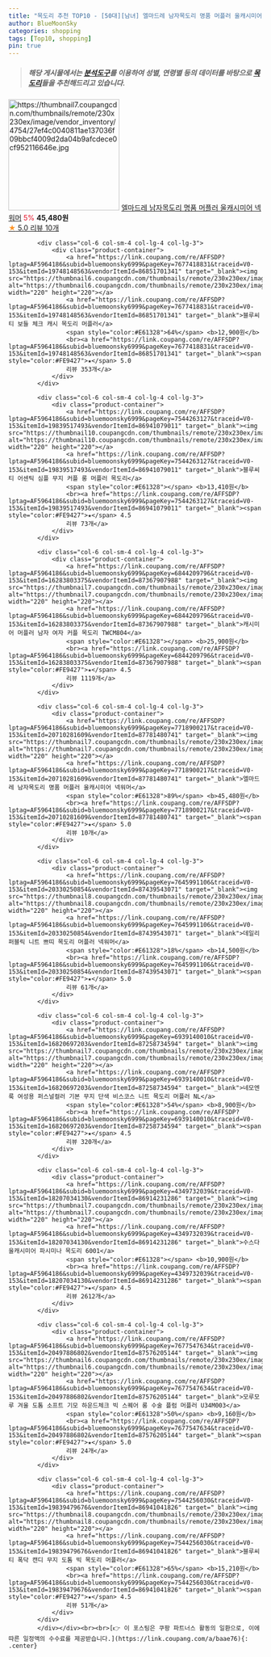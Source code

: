 ```yaml
---
title: "목도리 추천 TOP10 - [50대][남녀] 엘마드레 남자목도리 명품 머플러 울캐시미어 넥워머"
author: BlueMoonSky
categories: shopping
tags: [Top10, shopping]
pin: true
---
```


> ##### 해당 게시물에서는 [**분석도구**](https://itemscout.io/)를 이용하여 **성별**, **연령별** 등의 데이터를 바탕으로 [**목도리**](https://link.coupang.com/a/baae76)들을 추천해드리고 있습니다.
<div class="container"><div class="row">
            <div class="col-6 col-sm-4 col-lg-4 col-lg-3">
                <div class="product-container">
                    <a href="https://link.coupang.com/re/AFFSDP?lptag=AF5964186&subid=bluemoonsky6999&pageKey=7718900217&traceid=V0-153&itemId=20710281608&vendorItemId=87781480751" target="_blank"><img src="https://thumbnail7.coupangcdn.com/thumbnails/remote/230x230ex/image/vendor_inventory/4754/27ef4c0040811ae137036f09bbcf4009d2da04b9afcdece0cf952116646e.jpg" alt="https://thumbnail7.coupangcdn.com/thumbnails/remote/230x230ex/image/vendor_inventory/4754/27ef4c0040811ae137036f09bbcf4009d2da04b9afcdece0cf952116646e.jpg" width="220" height="220"></a>
                    <a href="https://link.coupang.com/re/AFFSDP?lptag=AF5964186&subid=bluemoonsky6999&pageKey=7718900217&traceid=V0-153&itemId=20710281608&vendorItemId=87781480751" target="_blank">엘마드레 남자목도리 명품 머플러 울캐시미어 넥워머</a>
                    <span style="color:#E61328">5%</span> <b>45,480원</b>
                    <br><a href="https://link.coupang.com/re/AFFSDP?lptag=AF5964186&subid=bluemoonsky6999&pageKey=7718900217&traceid=V0-153&itemId=20710281608&vendorItemId=87781480751" target="_blank"><span style="color:#FE9427">★</span> 5.0
                    리뷰 10개</a>
                </div>
            </div>
            
            <div class="col-6 col-sm-4 col-lg-4 col-lg-3">
                <div class="product-container">
                    <a href="https://link.coupang.com/re/AFFSDP?lptag=AF5964186&subid=bluemoonsky6999&pageKey=7677418831&traceid=V0-153&itemId=19748148563&vendorItemId=86851701341" target="_blank"><img src="https://thumbnail6.coupangcdn.com/thumbnails/remote/230x230ex/image/vendor_inventory/ee92/73f616e5e8956e1107d45aa471f793229515bb9016ec9de7686c3bd9ba5d.jpg" alt="https://thumbnail6.coupangcdn.com/thumbnails/remote/230x230ex/image/vendor_inventory/ee92/73f616e5e8956e1107d45aa471f793229515bb9016ec9de7686c3bd9ba5d.jpg" width="220" height="220"></a>
                    <a href="https://link.coupang.com/re/AFFSDP?lptag=AF5964186&subid=bluemoonsky6999&pageKey=7677418831&traceid=V0-153&itemId=19748148563&vendorItemId=86851701341" target="_blank">블루씨티 보들 체크 캐시 목도리 머플러</a>
                    <span style="color:#E61328">64%</span> <b>12,900원</b>
                    <br><a href="https://link.coupang.com/re/AFFSDP?lptag=AF5964186&subid=bluemoonsky6999&pageKey=7677418831&traceid=V0-153&itemId=19748148563&vendorItemId=86851701341" target="_blank"><span style="color:#FE9427">★</span> 5.0
                    리뷰 353개</a>
                </div>
            </div>
            
            <div class="col-6 col-sm-4 col-lg-4 col-lg-3">
                <div class="product-container">
                    <a href="https://link.coupang.com/re/AFFSDP?lptag=AF5964186&subid=bluemoonsky6999&pageKey=7544263127&traceid=V0-153&itemId=19839517493&vendorItemId=86941079011" target="_blank"><img src="https://thumbnail10.coupangcdn.com/thumbnails/remote/230x230ex/image/vendor_inventory/17ed/7a2ac488dd88e2bc0eddb0ae952c34e3dbfb2e14577dcac1f586889ad06e.jpg" alt="https://thumbnail10.coupangcdn.com/thumbnails/remote/230x230ex/image/vendor_inventory/17ed/7a2ac488dd88e2bc0eddb0ae952c34e3dbfb2e14577dcac1f586889ad06e.jpg" width="220" height="220"></a>
                    <a href="https://link.coupang.com/re/AFFSDP?lptag=AF5964186&subid=bluemoonsky6999&pageKey=7544263127&traceid=V0-153&itemId=19839517493&vendorItemId=86941079011" target="_blank">블루씨티 어센틱 심플 무지 커플 롱 머플러 목도리</a>
                    <span style="color:#E61328"></span> <b>13,410원</b>
                    <br><a href="https://link.coupang.com/re/AFFSDP?lptag=AF5964186&subid=bluemoonsky6999&pageKey=7544263127&traceid=V0-153&itemId=19839517493&vendorItemId=86941079011" target="_blank"><span style="color:#FE9427">★</span> 4.5
                    리뷰 73개</a>
                </div>
            </div>
            
            <div class="col-6 col-sm-4 col-lg-4 col-lg-3">
                <div class="product-container">
                    <a href="https://link.coupang.com/re/AFFSDP?lptag=AF5964186&subid=bluemoonsky6999&pageKey=6844209796&traceid=V0-153&itemId=16283803375&vendorItemId=87367907988" target="_blank"><img src="https://thumbnail7.coupangcdn.com/thumbnails/remote/230x230ex/image/vendor_inventory/eda4/fc4f226a8e95ceaf7c23d623bfefcf0a12ddd4722e6fa87db577b8085934.jpg" alt="https://thumbnail7.coupangcdn.com/thumbnails/remote/230x230ex/image/vendor_inventory/eda4/fc4f226a8e95ceaf7c23d623bfefcf0a12ddd4722e6fa87db577b8085934.jpg" width="220" height="220"></a>
                    <a href="https://link.coupang.com/re/AFFSDP?lptag=AF5964186&subid=bluemoonsky6999&pageKey=6844209796&traceid=V0-153&itemId=16283803375&vendorItemId=87367907988" target="_blank">캐시미어 머플러 남자 여자 커플 목도리 TWCM804</a>
                    <span style="color:#E61328"></span> <b>25,900원</b>
                    <br><a href="https://link.coupang.com/re/AFFSDP?lptag=AF5964186&subid=bluemoonsky6999&pageKey=6844209796&traceid=V0-153&itemId=16283803375&vendorItemId=87367907988" target="_blank"><span style="color:#FE9427">★</span> 4.5
                    리뷰 1119개</a>
                </div>
            </div>
            
            <div class="col-6 col-sm-4 col-lg-4 col-lg-3">
                <div class="product-container">
                    <a href="https://link.coupang.com/re/AFFSDP?lptag=AF5964186&subid=bluemoonsky6999&pageKey=7718900217&traceid=V0-153&itemId=20710281609&vendorItemId=87781480741" target="_blank"><img src="https://thumbnail7.coupangcdn.com/thumbnails/remote/230x230ex/image/vendor_inventory/4754/27ef4c0040811ae137036f09bbcf4009d2da04b9afcdece0cf952116646e.jpg" alt="https://thumbnail7.coupangcdn.com/thumbnails/remote/230x230ex/image/vendor_inventory/4754/27ef4c0040811ae137036f09bbcf4009d2da04b9afcdece0cf952116646e.jpg" width="220" height="220"></a>
                    <a href="https://link.coupang.com/re/AFFSDP?lptag=AF5964186&subid=bluemoonsky6999&pageKey=7718900217&traceid=V0-153&itemId=20710281609&vendorItemId=87781480741" target="_blank">엘마드레 남자목도리 명품 머플러 울캐시미어 넥워머</a>
                    <span style="color:#E61328">89%</span> <b>45,480원</b>
                    <br><a href="https://link.coupang.com/re/AFFSDP?lptag=AF5964186&subid=bluemoonsky6999&pageKey=7718900217&traceid=V0-153&itemId=20710281609&vendorItemId=87781480741" target="_blank"><span style="color:#FE9427">★</span> 5.0
                    리뷰 10개</a>
                </div>
            </div>
            
            <div class="col-6 col-sm-4 col-lg-4 col-lg-3">
                <div class="product-container">
                    <a href="https://link.coupang.com/re/AFFSDP?lptag=AF5964186&subid=bluemoonsky6999&pageKey=7645991106&traceid=V0-153&itemId=20330250854&vendorItemId=87439543071" target="_blank"><img src="https://thumbnail8.coupangcdn.com/thumbnails/remote/230x230ex/image/vendor_inventory/f4d2/cbc8516b6fc9b48c00cec75cd99d0a2c5cb754fc61034eb3f1b5d4559881.jpg" alt="https://thumbnail8.coupangcdn.com/thumbnails/remote/230x230ex/image/vendor_inventory/f4d2/cbc8516b6fc9b48c00cec75cd99d0a2c5cb754fc61034eb3f1b5d4559881.jpg" width="220" height="220"></a>
                    <a href="https://link.coupang.com/re/AFFSDP?lptag=AF5964186&subid=bluemoonsky6999&pageKey=7645991106&traceid=V0-153&itemId=20330250854&vendorItemId=87439543071" target="_blank">데일리퍼블릭 니트 쁘띠 목도리 머플러 넥워머</a>
                    <span style="color:#E61328">18%</span> <b>14,500원</b>
                    <br><a href="https://link.coupang.com/re/AFFSDP?lptag=AF5964186&subid=bluemoonsky6999&pageKey=7645991106&traceid=V0-153&itemId=20330250854&vendorItemId=87439543071" target="_blank"><span style="color:#FE9427">★</span> 5.0
                    리뷰 61개</a>
                </div>
            </div>
            
            <div class="col-6 col-sm-4 col-lg-4 col-lg-3">
                <div class="product-container">
                    <a href="https://link.coupang.com/re/AFFSDP?lptag=AF5964186&subid=bluemoonsky6999&pageKey=6939140010&traceid=V0-153&itemId=16820697203&vendorItemId=87258734594" target="_blank"><img src="https://thumbnail7.coupangcdn.com/thumbnails/remote/230x230ex/image/vendor_inventory/db1e/4494be4d4910b6780f5ebdf04a3432cabe9c8464bea18cac6e03510acfe2.jpg" alt="https://thumbnail7.coupangcdn.com/thumbnails/remote/230x230ex/image/vendor_inventory/db1e/4494be4d4910b6780f5ebdf04a3432cabe9c8464bea18cac6e03510acfe2.jpg" width="220" height="220"></a>
                    <a href="https://link.coupang.com/re/AFFSDP?lptag=AF5964186&subid=bluemoonsky6999&pageKey=6939140010&traceid=V0-153&itemId=16820697203&vendorItemId=87258734594" target="_blank">네모엔룩 여성용 퍼스널컬러 기본 무지 단색 비스코스 니트 목도리 머플러 NL</a>
                    <span style="color:#E61328">54%</span> <b>8,900원</b>
                    <br><a href="https://link.coupang.com/re/AFFSDP?lptag=AF5964186&subid=bluemoonsky6999&pageKey=6939140010&traceid=V0-153&itemId=16820697203&vendorItemId=87258734594" target="_blank"><span style="color:#FE9427">★</span> 4.5
                    리뷰 320개</a>
                </div>
            </div>
            
            <div class="col-6 col-sm-4 col-lg-4 col-lg-3">
                <div class="product-container">
                    <a href="https://link.coupang.com/re/AFFSDP?lptag=AF5964186&subid=bluemoonsky6999&pageKey=4349732039&traceid=V0-153&itemId=18207034130&vendorItemId=86914231286" target="_blank"><img src="https://thumbnail7.coupangcdn.com/thumbnails/remote/230x230ex/image/rs_quotation_api/63zuvfpx/05658d145f1e46c6b6c1410a0848b2e1.jpg" alt="https://thumbnail7.coupangcdn.com/thumbnails/remote/230x230ex/image/rs_quotation_api/63zuvfpx/05658d145f1e46c6b6c1410a0848b2e1.jpg" width="220" height="220"></a>
                    <a href="https://link.coupang.com/re/AFFSDP?lptag=AF5964186&subid=bluemoonsky6999&pageKey=4349732039&traceid=V0-153&itemId=18207034130&vendorItemId=86914231286" target="_blank">수스다 울캐시미어 파시미나 목도리 6001</a>
                    <span style="color:#E61328"></span> <b>10,900원</b>
                    <br><a href="https://link.coupang.com/re/AFFSDP?lptag=AF5964186&subid=bluemoonsky6999&pageKey=4349732039&traceid=V0-153&itemId=18207034130&vendorItemId=86914231286" target="_blank"><span style="color:#FE9427">★</span> 4.5
                    리뷰 2612개</a>
                </div>
            </div>
            
            <div class="col-6 col-sm-4 col-lg-4 col-lg-3">
                <div class="product-container">
                    <a href="https://link.coupang.com/re/AFFSDP?lptag=AF5964186&subid=bluemoonsky6999&pageKey=7677547634&traceid=V0-153&itemId=20497886802&vendorItemId=87576205144" target="_blank"><img src="https://thumbnail6.coupangcdn.com/thumbnails/remote/230x230ex/image/rs_quotation_api/f58jhkue/6ee43ce981ad483683815f0be3681669.jpg" alt="https://thumbnail6.coupangcdn.com/thumbnails/remote/230x230ex/image/rs_quotation_api/f58jhkue/6ee43ce981ad483683815f0be3681669.jpg" width="220" height="220"></a>
                    <a href="https://link.coupang.com/re/AFFSDP?lptag=AF5964186&subid=bluemoonsky6999&pageKey=7677547634&traceid=V0-153&itemId=20497886802&vendorItemId=87576205144" target="_blank">모루모루 겨울 도톰 소프트 기모 하운드체크 빅 스퀘어 롱 수술 플럼 머플러 U34M003</a>
                    <span style="color:#E61328">50%</span> <b>9,160원</b>
                    <br><a href="https://link.coupang.com/re/AFFSDP?lptag=AF5964186&subid=bluemoonsky6999&pageKey=7677547634&traceid=V0-153&itemId=20497886802&vendorItemId=87576205144" target="_blank"><span style="color:#FE9427">★</span> 5.0
                    리뷰 24개</a>
                </div>
            </div>
            
            <div class="col-6 col-sm-4 col-lg-4 col-lg-3">
                <div class="product-container">
                    <a href="https://link.coupang.com/re/AFFSDP?lptag=AF5964186&subid=bluemoonsky6999&pageKey=7544256030&traceid=V0-153&itemId=19839479676&vendorItemId=86941041826" target="_blank"><img src="https://thumbnail8.coupangcdn.com/thumbnails/remote/230x230ex/image/vendor_inventory/0900/804f7ecfa903ee9d122499688693292756739284758547584bf9831d68f2.jpg" alt="https://thumbnail8.coupangcdn.com/thumbnails/remote/230x230ex/image/vendor_inventory/0900/804f7ecfa903ee9d122499688693292756739284758547584bf9831d68f2.jpg" width="220" height="220"></a>
                    <a href="https://link.coupang.com/re/AFFSDP?lptag=AF5964186&subid=bluemoonsky6999&pageKey=7544256030&traceid=V0-153&itemId=19839479676&vendorItemId=86941041826" target="_blank">블루씨티 폭닥 캔디 무지 도톰 빅 목도리 머플러</a>
                    <span style="color:#E61328">65%</span> <b>15,210원</b>
                    <br><a href="https://link.coupang.com/re/AFFSDP?lptag=AF5964186&subid=bluemoonsky6999&pageKey=7544256030&traceid=V0-153&itemId=19839479676&vendorItemId=86941041826" target="_blank"><span style="color:#FE9427">★</span> 4.5
                    리뷰 51개</a>
                </div>
            </div>
            </div></div><br><br>[👉 이 포스팅은 쿠팡 파트너스 활동의 일환으로, 이에 따른 일정액의 수수료를 제공받습니다.](https://link.coupang.com/a/baae76){: .center}